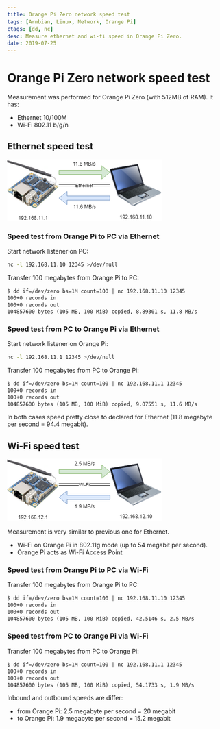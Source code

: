 ```yaml
---
title: Orange Pi Zero network speed test
tags: [Armbian, Linux, Network, Orange Pi]
ctags: [dd, nc]
desc: Measure ethernet and wi-fi speed in Orange Pi Zero.
date: 2019-07-25
---
```


# Orange Pi Zero network speed test

Measurement was performed for Orange Pi Zero (with 512MB of RAM). It has:

- Ethernet 10/100M
- Wi-Fi 802.11 b/g/n

## Ethernet speed test

![Orange Pi to PC via Ethernet](/resources/orange-pi-zero-network-speed-test/orange_pi-laptop-ethernet.png)

### Speed test from Orange Pi to PC via Ethernet

Start network listener on PC:

```bash
nc -l 192.168.11.10 12345 >/dev/null
```

Transfer 100 megabytes from Orange Pi to PC:

```shell
$ dd if=/dev/zero bs=1M count=100 | nc 192.168.11.10 12345
100+0 records in
100+0 records out
104857600 bytes (105 MB, 100 MiB) copied, 8.89301 s, 11.8 MB/s
```

### Speed test from PC to Orange Pi via Ethernet

Start network listener on Orange Pi:

```bash
nc -l 192.168.11.1 12345 >/dev/null
```

Transfer 100 megabytes from PC to Orange Pi:

```shell
$ dd if=/dev/zero bs=1M count=100 | nc 192.168.11.1 12345
100+0 records in
100+0 records out
104857600 bytes (105 MB, 100 MiB) copied, 9.07551 s, 11.6 MB/s
```

In both cases speed pretty close to declared for Ethernet
(11.8 megabyte per second = 94.4 megabit).

## Wi-Fi speed test

![Orange Pi to PC via Wi-Fi](/resources/orange-pi-zero-network-speed-test/orange_pi-laptop-wifi.png)

Measurement is very similar to previous one for Ethernet.

- Wi-Fi on Orange Pi in 802.11g mode (up to 54 megabit per second).
- Orange Pi acts as Wi-Fi Access Point

### Speed test from Orange Pi to PC via Wi-Fi

Transfer 100 megabytes from Orange Pi to PC:

```shell
$ dd if=/dev/zero bs=1M count=100 | nc 192.168.11.10 12345
100+0 records in
100+0 records out
104857600 bytes (105 MB, 100 MiB) copied, 42.5146 s, 2.5 MB/s
```

### Speed test from PC to Orange Pi via Wi-Fi

Transfer 100 megabytes from PC to Orange Pi:

```shell
$ dd if=/dev/zero bs=1M count=100 | nc 192.168.11.1 12345
100+0 records in
100+0 records out
104857600 bytes (105 MB, 100 MiB) copied, 54.1733 s, 1.9 MB/s
```

Inbound and outbound speeds are differ:

- from Orange Pi: 2.5 megabyte per second = 20 megabit
- to Orange Pi: 1.9 megabyte per second = 15.2 megabit
